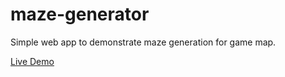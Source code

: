 # maze-generator

Simple web app to demonstrate maze generation for game map.

[Live Demo](https://zivlakmilos.github.io/maze-generator)
